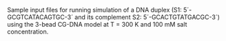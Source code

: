 Sample input files for running simulation of a DNA duplex (S1: 5´-GCGTCATACAGTGC-3´ and its complement S2: 5´-GCACTGTATGACGC-3´) using the 3-bead CG-DNA model at T = 300 K and 100 mM salt concentration.
